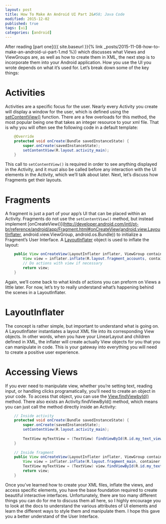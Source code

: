 ```yaml
---
layout: post
title: How To Make An Android UI Part 2&#58; Java Code
modified: 2015-12-02
published: true
tags: [ui]
categories: [android]
---
```


After reading [part one]({{ site.baseurl }}{% link _posts/2015-11-08-how-to-make-an-android-ui-part-1.md %}) which discusses what Views and ViewGroups are, as well as how to create them in XML, the next step is to incorporate them into your Android application. How you use the UI you wrote depends on what it’s used for. Let’s break down some of the key things:

<!--more-->

# Activities

Activities are a specific focus for the user. Nearly every Activity you create will display a window for the user, which is defined using the [setContentView()](http://developer.android.com/reference/android/app/Activity.html#setContentView(int)) function. There are a few overloads for this method, the most popular being one that takes an integer resource to your xml file. That is why you will often see the following code in a default template:

```java
	@Override
	protected void onCreate(Bundle savedInstanceState) {
	    super.onCreate(savedInstanceState);
	    setContentView(R.layout.activity_main);
	}
```

This call to `setContentView()` is required in order to see anything displayed in the Activity, and it must also be called before any interaction with the UI elements in the Activity, which we’ll talk about later.  Next, let’s discuss how Fragments get their layouts.

# Fragments

A fragment is just a part of your app’s UI that can be placed within an Activity. Fragments do not use the `setContentView()` method, but instead implement [onCreateView()](http://developer.android.com/intl/pt-br/reference/android/app/Fragment.html#onCreateView(android.view.LayoutInflater, android.view.ViewGroup, android.os.Bundle)) to initialize a Fragment’s User Interface. A [LayoutInflater](http://developer.android.com/reference/android/view/LayoutInflater.html) object is used to inflate the layout:

```java
	public View onCreateView(LayoutInflater inflater, ViewGroup container, Bundle savedInstanceState) {
	    View view = inflater.inflate(R.layout.fragment_accounts, container, false);
	    // Do actions with view if necessary
	    return view;
	}
```

Again, we’ll come back to what kinds of actions you can preform on Views a little later. For now, let’s try to really understand what’s happening behind the scenes in a LayoutInflater.

# LayoutInflater

The concept is rather simple, but important to understand what is going on. A LayoutInflater instantiates a layout XML file into its corresponding View objects. In other words, when you have your LinearLayout and children defined in XML, the inflater will create actually View objects for you that you can manipulate in code. This is your gateway into everything you will need to create a positive user experience.

# Accessing Views

If you ever need to manipulate view, whether you’re setting text, reading input, or handling clicks programatically, you’ll need to create an object in your code. To access that object, you can use the [View.findViewbyId()](http://developer.android.com/reference/android/view/View.html#findViewById(int)) method. There also exists an Activity.findViewById() method, which means you can just call the method directly inside an Activity:

```java
	// Inside activity
	protected void onCreate(Bundle savedInstanceState) {
	    super.onCreate(savedInstanceState);
	    setContentView(R.layout.activity_main);
	 
	    TextView myTextView = (TextView) findViewById(R.id.my_text_view);
	}
	 
	// Inside fragment
	public View onCreateView(LayoutInflater inflater, ViewGroup container, Bundle savedInstanceState) {
	    View view = inflater.inflate(R.layout.fragment_main, container, false);
	    TextView myTextView = (TextView) view.findViewById(R.id.my_text_view);
	    return view;
	}
```

Once you’ve learned how to create your XML files, inflate the views, and access specific elements, you have the base foundation required to create beautiful interactive interfaces. Unfortunately, there are too many different things you can do for me to discuss them all here, so I highly encourage you to look at the docs to understand the various attributes of UI elements and learn the different ways to style them and manipulate them. I hope this gave you a better understand of the User Interface.